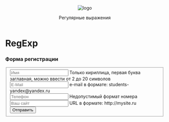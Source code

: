 <!DOCTYPE html>
<html lang="ru">
<head>
    <meta charset="UTF-8">
    <title>Regular Expressions</title>
    <link rel="stylesheet" href="./style.css">
</head>
<body>
    <header class="header">
        <img class="header__logo" src="https://pictures.s3.yandex.net/frontend-developer/dom_bom/logo.svg" alt="logo">
        <p class="header__logo-sub">Регулярные выражения</p>
    </header>
    <main class="container">
        <div class="cover">
            <div class="cover__image"></div>
            <h1 class="cover__heading">RegExp</h1>
        </div>
        <div class="block">
            <form class="form" name="register" action="http://httpbin.org/post" method="POST">
                <h3>Форма регистрации</h3>
                <fieldset class="form__fieldset">
                    <div class="form__field">
                        <input class="form__input" type="text" name="name" pattern="^[А-ЯЁ][а-яё]*(-[А-ЯЁ][а-яё]*)?$"
                               placeholder="Имя" minlength="2" maxlength="20" required />
                        <span class="form__error">Только кириллица, первая буква заглавная, можно ввести от 2 до 20
                            символов </span>
                    </div>
                    <div class="form__field">
                        <input class="form__input" type="text" name="email" pattern="([\w+\.\-]+)(@)([\w\.]+)" placeholder="E-Mail"
                               required />
                        <span class="form__error">e-mail в формате: students-yandex@yandex.ru</span>
                    </div>
                    <div class="form__field">
                        <input class="form__input" type="text" name="tel" placeholder="Телефон"
                               pattern="^(\+7)?(\()?(\s)?([\d\)])+(\s)?[\d\-]{1,10}$" minlength="1" maxlength="17"
                               required/>
                        <span class="form__error">Недопустимый формат номера</span>
                    </div>
                    <div class="form__field">
                        <input class="form__input" type="text" name="url"
                               pattern="^(?<schema>https?:\/\/)?(?<localhost>([a-z0-9]+:))?(?<ip>(([1-9]?\d|1\d\d|2[0-5][0-5]|2[0-4]\d)\.){3}([1-9]?\d|1\d\d|2[0-5][0-5]|2[0-4]\d){2})?(?<website>([a-z0-9]+\.[a-z]+))?(?<domain2>\.[a-z]{2,3})?(?<port>(:[0-9]{1,5})+)?(?<www>www?\.)?|(?<host>[a-z0-9])?(?<domain>\.[a-z]{2,3})?(?<uri>(?<segment>(\/)[a-z_0-9\.-]{1,})+)(?<last_slash>\/)?(?<last_hash>#)?$" placeholder="Ваш сайт" required/>
                        <span class="form__error">URL в формате: http://mysite.ru</span>
                    </div>
                    <button class="form__button" type="text">Отправить</button>
                </fieldset>
            </form>
        </div>
    </main>
    <script src="script.js"></script>
</body>
</html>
